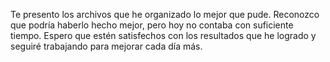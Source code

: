 Te presento los archivos que he organizado lo mejor que pude. Reconozco que podría haberlo hecho mejor, pero hoy no contaba con suficiente tiempo. Espero que estén satisfechos con los resultados que he logrado y seguiré trabajando para mejorar cada día más.
